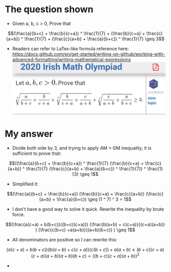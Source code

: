 # The question shown
- Given a, b, c > 0, Prove that
```math
(\frac{a}{b+c} + \frac{b}{c+a}) ^ \frac{1}{7} + (\frac{b}{c+a} + \frac{c}{a+b}) ^ \frac{1}{7} + (\frac{c}{a+b} + \frac{a}{b+c}) ^ \frac{1}{7} \geq 3
```

- Readers can refer to LaTex-like formula reference here: https://docs.github.com/en/get-started/writing-on-github/working-with-advanced-formatting/writing-mathematical-expressions
![Alt the question in image](olympiad_irish_math_2020.jpg)

# My answer
- Divide both side by 3, and trying to apply AM > GM inequality, it is sufficient to prove that:

```math
((\frac{a}{b+c} + \frac{b}{c+a}) ^ \frac{1}{7}  (\frac{b}{c+a} + \frac{c}{a+b}) ^ \frac{1}{7}  (\frac{c}{a+b} + \frac{a}{b+c}) ^ \frac{1}{7}) ^ \frac{1}{3} \geq 1
```
- Simplified it:

```math
(\frac{a}{b+c} + \frac{b}{c+a})  (\frac{b}{c+a} + \frac{c}{a+b}) (\frac{c}{a+b} + \frac{a}{b+c}) \geq (1 ^ 7) ^ 3 = 1
```

- I don't have a good way to solve it quick. Rewrite the inequality by brute force.
```math
(\frac{a(c+a) + b(b+c)}{(b+c)(c+a)})  (\frac{b(a+b) + c(c+a)}{(c+a)(a+b)} ) (\frac{c(b+c) +a(a+b)}{(a+b)(b+c)} ) \geq 1
```

-  All denominators are positive so I can rewrite this:
```math
(a(c+a) + b(b+c)) (b(a+b) + c(c+a)) (c(b+c)) +a(a+b)  \geq (b+c)(c+a)(c+a)(a+b)(a+b)(b+c) = ((b+c)(c+a)(a+b)) ^ 2
```

- 
